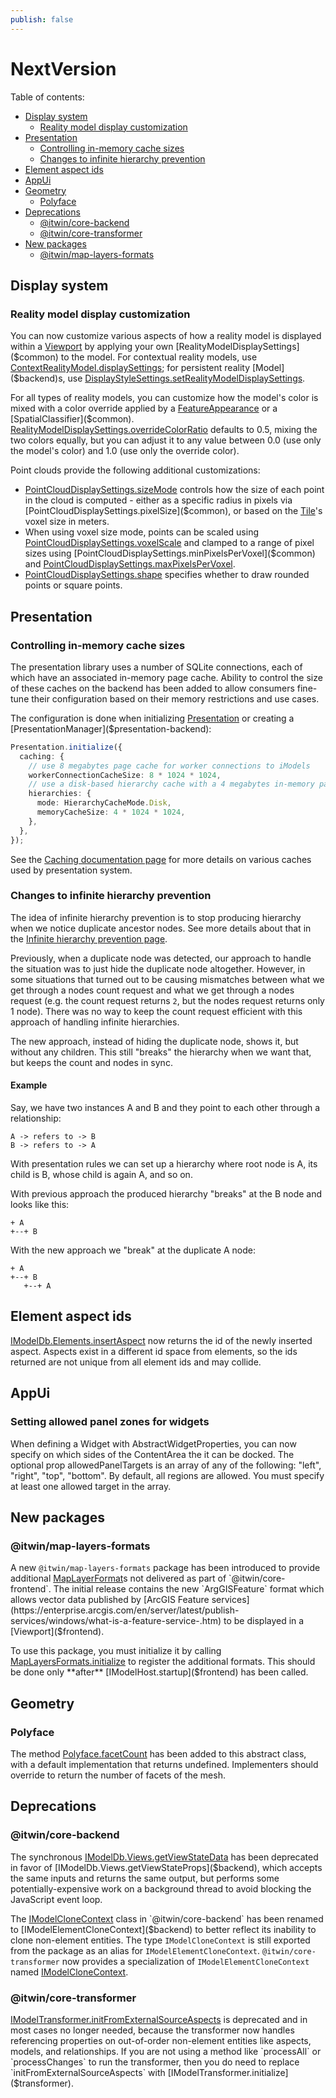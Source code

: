 ```yaml
---
publish: false
---
```

# NextVersion

Table of contents:

- [Display system](#display-system)
  - [Reality model display customization](#reality-model-display-customization)
- [Presentation](#presentation)
  - [Controlling in-memory cache sizes](#controlling-in-memory-cache-sizes)
  - [Changes to infinite hierarchy prevention](#changes-to-infinite-hierarchy-prevention)
- [Element aspect ids](#element-aspect-ids)
- [AppUi](#appui)
- [Geometry](#geometry)
  - [Polyface](#polyface)
- [Deprecations](#deprecations)
  - [@itwin/core-backend](#itwincore-backend)
  - [@itwin/core-transformer](#itwincore-transformer)
- [New packages](#new-packages)
  - [@itwin/map-layers-formats](#map-layers-formats)

## Display system

### Reality model display customization

You can now customize various aspects of how a reality model is displayed within a [Viewport]($frontend) by applying your own [RealityModelDisplaySettings]($common) to the model. For contextual reality models, use [ContextRealityModel.displaySettings]($common); for persistent reality [Model]($backend)s, use [DisplayStyleSettings.setRealityModelDisplaySettings]($common).

For all types of reality models, you can customize how the model's color is mixed with a color override applied by a [FeatureAppearance]($common) or a [SpatialClassifier]($common). [RealityModelDisplaySettings.overrideColorRatio]($common) defaults to 0.5, mixing the two colors equally, but you can adjust it to any value between 0.0 (use only the model's color) and 1.0 (use only the override color).

Point clouds provide the following additional customizations:

- [PointCloudDisplaySettings.sizeMode]($common) controls how the size of each point in the cloud is computed - either as a specific radius in pixels via [PointCloudDisplaySettings.pixelSize]($common), or based on the [Tile]($frontend)'s voxel size in meters.
- When using voxel size mode, points can be scaled using [PointCloudDisplaySettings.voxelScale]($common) and clamped to a range of pixel sizes using [PointCloudDisplaySettings.minPixelsPerVoxel]($common) and [PointCloudDisplaySettings.maxPixelsPerVoxel]($common).
- [PointCloudDisplaySettings.shape]($common) specifies whether to draw rounded points or square points.

## Presentation

### Controlling in-memory cache sizes

The presentation library uses a number of SQLite connections, each of which have an associated in-memory page cache. Ability to control the size of these caches on the backend has been added to allow consumers fine-tune their configuration based on their memory restrictions and use cases.

The configuration is done when initializing [Presentation]($presentation-backend) or creating a [PresentationManager]($presentation-backend):

```ts
Presentation.initialize({
  caching: {
    // use 8 megabytes page cache for worker connections to iModels
    workerConnectionCacheSize: 8 * 1024 * 1024,
    // use a disk-based hierarchy cache with a 4 megabytes in-memory page cache
    hierarchies: {
      mode: HierarchyCacheMode.Disk,
      memoryCacheSize: 4 * 1024 * 1024,
    },
  },
});
```

See the [Caching documentation page](../presentation/advanced/Caching.md) for more details on various caches used by presentation system.

### Changes to infinite hierarchy prevention

The idea of infinite hierarchy prevention is to stop producing hierarchy when we notice duplicate ancestor nodes. See more details about that in the [Infinite hierarchy prevention page](../presentation/hierarchies/InfiniteHierarchiesPrevention.md).

Previously, when a duplicate node was detected, our approach to handle the situation was to just hide the duplicate node altogether. However, in some situations that turned out to be causing mismatches between what we get through a nodes count request and what we get through a nodes request (e.g. the count request returns `2`, but the nodes request returns only 1 node). There was no way to keep the count request efficient with this approach of handling infinite hierarchies.

The new approach, instead of hiding the duplicate node, shows it, but without any children. This still "breaks" the hierarchy when we want that, but keeps the count and nodes in sync.

#### Example

Say, we have two instances A and B and they point to each other through a relationship:

```
A -> refers to -> B
B -> refers to -> A
```

With presentation rules we can set up a hierarchy where root node is A, its child is B, whose child is again A, and so on.

With previous approach the produced hierarchy "breaks" at the B node and looks like this:

```
+ A
+--+ B
```

With the new approach we "break" at the duplicate A node:

```
+ A
+--+ B
   +--+ A
```

## Element aspect ids

[IModelDb.Elements.insertAspect]($backend) now returns the id of the newly inserted aspect. Aspects exist in a different id space from elements, so
the ids returned are not unique from all element ids and may collide.

## AppUi

### Setting allowed panel zones for widgets

When defining a Widget with AbstractWidgetProperties, you can now specify on which sides of the ContentArea the it can be docked. The optional prop allowedPanelTargets is an array of any of the following: "left", "right", "top", "bottom". By default, all regions are allowed. You must specify at least one allowed target in the array.


## New packages

### @itwin/map-layers-formats

A new `@itwin/map-layers-formats` package has been introduced to provide additional [MapLayerFormat]($frontend)s not delivered as part of `@itwin/core-frontend`. The initial release contains the new `ArgGISFeature` format which allows vector data published by [ArcGIS Feature services](https://enterprise.arcgis.com/en/server/latest/publish-services/windows/what-is-a-feature-service-.htm) to be displayed in a [Viewport]($frontend).

To use this package, you must initialize it by calling [MapLayersFormats.initialize]($package-alias???) to register the additional formats. This should be done only **after** [IModelHost.startup]($frontend) has been called.

## Geometry

### Polyface

The method [Polyface.facetCount]($core-geometry) has been added to this abstract class, with a default implementation that returns undefined. Implementers should override to return the number of facets of the mesh.

## Deprecations

### @itwin/core-backend

The synchronous [IModelDb.Views.getViewStateData]($backend) has been deprecated in favor of [IModelDb.Views.getViewStateProps]($backend), which accepts the same inputs and returns the same output, but performs some potentially-expensive work on a background thread to avoid blocking the JavaScript event loop.

The [IModelCloneContext]($backend) class in `@itwin/core-backend` has been renamed to [IModelElementCloneContext]($backend) to better reflect its inability to clone non-element entities.
 The type `IModelCloneContext` is still exported from the package as an alias for `IModelElementCloneContext`. `@itwin/core-transformer` now provides a specialization of `IModelElementCloneContext` named [IModelCloneContext]($transformer).

### @itwin/core-transformer

[IModelTransformer.initFromExternalSourceAspects]($transformer) is deprecated and in most cases no longer needed, because the transformer now handles referencing properties on out-of-order non-element entities like aspects, models, and relationships. If you are not using a method like `processAll` or `processChanges` to run the transformer, then you do need to replace `initFromExternalSourceAspects` with [IModelTransformer.initialize]($transformer).
